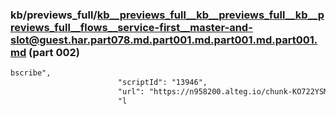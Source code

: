 ### kb/previews_full/kb__previews_full__kb__previews_full__kb__previews_full__flows__service-first__master-and-slot@guest.har.part078.md.part001.md.part001.md.part001.md (part 002)

```md
bscribe",
                        "scriptId": "13946",
                        "url": "https://n958200.alteg.io/chunk-KO722YSM.js",
                        "l
```

```
